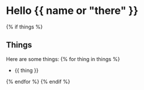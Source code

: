 # Hello {{ name or "there" }}

{% if things %}
## Things
Here are some things:
{% for thing in things %}

- {{ thing }}

{% endfor %}
{% endif %}
